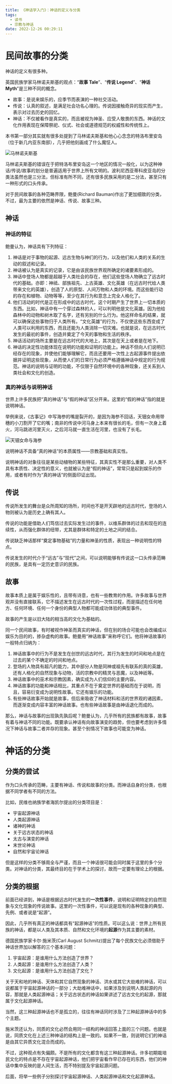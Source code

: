 ```yaml
---
title: 《神话学入门》：神话的定义与分类
tags:
  - 读书
  - 宗教与神话
date: 2022-12-26 00:29:11
---
```



# 民间故事的分类

神话的定义有很多种。

英国民族学家马林诺夫斯基的观点：“**故事 Tale**”、“**传说 Legend**”、“**神话 Myth**”是三种不同的概念。

- 故事：是说来娱乐的，应季节而表演的一种社交活动。
- 传说：认真的叙述，是满足社会功名心理的。传说因接触奇异的现实而产生，表示对过去历史的回忆。
- 神话：不仅被看作是真实的，而且被视为神圣、应受人敬畏的东西。神话的文化作用表现在保障祭祀、仪式、社会或道德规范的权威性和传统性上。

本书第一部分其实就有很多处提到了马林诺夫斯基和他心心念念的特洛布里安岛（位于新几内亚东南部），几乎把他刻画成了什么魔怔人。

![马林诺夫斯基](http://storage.live.com/items/3550ADEE9AFF19FD!99634:/马林诺夫斯基.jpg?authkey=AIbyrqnS5z58phc)

马林诺夫斯基的错误在于把特洛布里安岛这一个地区的情况一般化，以为这种神话/传说/故事的划分是普遍适用于世界上所有文明的。波利尼西亚蒂科皮亚岛的分类法虽然也是三分法，但标准有所不同，还有很多民族采用的是二分法，甚至只有一种形式的口头传承。

对于民间故事的各种范畴界限，鲍曼(Richard Bauman)作出了更加细致的分类，不过，最为主要的依然是神话、传说、故事三种。

<!--more-->

## 神话

### 神话的特征

鲍曼认为，神话具有下列特征：

1. 神话是对于事物的起源、远古生物与神们的行为，以及他们和人类的关系的生动的叙述和记录。
2. 神话被认为是真实的记录，它是由该民族世界观所确定的诸要素形成的。
3. 神话中登场人物都是超越于人类社会的存在，他们这些登场人物确立了远古时代的基础。亦即：神祗、部族祖先、上古英雄、文化英雄（在远古时代给人类带来文化的英雄），创造了人的原型、人间万物和人类的环境。而这些能行动的存在和植物、动物等等，至少在其行为和意念上完全人格化了。
4. 他们活动的时代是正在形成中的远古时代，这个时期产生了世界上一切本质的东西。比如，神话中有一个穿过森林的人，可以判明他是文化英雄。因为他给森林中的动物和树木取了名字，还有另别的什么行为。他这样命名的结果，就可以确保这些事物归于人类所有。“文化英雄”的行为，不仅使这些东西变成了人类可以利用的东西，而且还能为人类消除一切灾难。也就是说，在远古时代发生的最初的事件，创造并奠定了今天的事物和生活的秩序。
5. 神话活动的场所主要是在远古时代的大地上，其次是在天上或者是在地下。
6. 神话的决定性功能体现在说明的功能和证明的功能上。神话不但向人们说明已经存在的现象，并使他们能够理解它，而且还要用一次性上古起源事件提出依据并证明这些现象，从而使人们的日常行为必须严格遵循神话中规定的行为规范。神话的说明与证明的功能，不仅限于自然环境中的各种现象，还关系到人类社会和文化的创造。

### 真的神话与说明神话

世界上许多民族把“真的神话”与“假的神话”区分开来。这里的“假的神话”指的就是说明神话。

举例来说，《古事记》中写海参的嘴是裂开的，是因为海参不回话，天钿女命用带穗的小刀割开了它的嘴；南非的传说中河马身上本来有很长的毛，但有一次身上着火，河马跳进河里灭火，之后河马就一直生活在河里，也没有了长毛。

![天钿女命与海参](http://storage.live.com/items/3550ADEE9AFF19FD!99635:/天钿女命与海参.png?authkey=AIbyrqnS5z58phc)

说明神话不具备“真的神话”的本质属性——宗教基础和真实性。

说明神话的对象往往是某些动植物的某些特征，其真实性不是那么重要，对人类不具有本质性、决定性的意义，也就被认为是“假的神话”，常常只是起到娱乐的作用，或者有时作为“真的神话”的侧面印证出现。

## 传说

传说所发生的舞台是众所周知的场所，时间也不是开天辟地的远古时代，登场的人物则被认为是历史上确有其人。

传说的功能是借助人们笃信过去实际发生过的事件，以维系群体的过去和现在的连续性，从而强化群体的纽带，尤其是群体和特定的土地之间的结合。

传说缺乏神话那样“奠定事物基础”的力量和神圣的性质，表现出一种说明性的特点。

传说发生的时代介于“远古”与“现代”之间，可以说明能够有传说这一口头传承范畴的民族，是具有一定历史意识的民族。

## 故事

故事本质上是属于娱乐性的，且带有诗意，也有一些教育的作用。许多故事与世界观并没有直接联系，它不描述发生在远古时代的一次性过程，而是描述在任何地方、任何环境、任何一个身份的典型人物都可能成功体验的典型事件。

故事的产生是以旧大陆的相当高的文化为基础的。

同一个民间故事，有时被视作神圣而真实的神话，但在别的场合可能也会改编成以娱乐为目的的，掺杂虚构的故事。鲍曼用“神话故事”来称呼它们。他将神话故事的一般特点归纳为：

1. 神话故事中的行为不是发生在创世的远古时代，其行为发生的时间和地点是在过去的某个不确定的时间和地点。
2. 登场的人物具有超凡的能力，其中部分人物是同神或祖先有联系的真的英雄，还有人格化的自然现象与动物，活的宗教中的精灵与恶魔，以及神祇等。
3. 神话故事中的巫术和宗教因素，确实成为人们信仰的主要内容。
4. 神话故事的功能和神话相比，其重点不在于奠定世界的基础而在于说明，而且，容易衍变成为说明性故事。它还有娱乐的功能。
5. 有些神话故事开始就是故事，但后来吸收了神话材料和活的世界观的诸因素，而逐渐变成内容丰富的神话故事。也有些神话故事是由神话退化而成的。

那么，神话与故事的出现孰先孰后呢？鲍曼认为，几乎所有的民族都有故事，故事有着与神话不同的功能。既要承认神话有向故事演变的趋势，但也要考虑到许多情况下神话与故事二者并存的现象。甚至个别情况下故事也可能变为神话。

# 神话的分类

## 分类的尝试

作为口头传承的范畴，主要有神话、传说和故事的分类。而神话自身的分类，也根据不同学者有不同的方法。

比如，民维也纳族学者海凯尔提出的分类项目是：

- 宇宙起源神话
- 人类起源神话
- 诸神的神话
- 关于远古状态的神话
- 太古与演变的神话
- 末世论神话
- 自然和宇宙论神话

但是这样的分类不够周全与严谨，而且一个神话很可能会同时属于这里的多个分类。对神话的分类，其最终目的在于学术上的探讨，故而一定要有理论上的根据。

## 分类的根据

前面已经讲到，神话是根据远古时代发生的**一次性事件**，说明和证明特定的自然现象与文化现象的传说故事。这里的一次性事件，可以说是现有的各种现象的典型、先例、或者说是“起源”。

因此，几乎所有真正的神话都具有“起源神话”的性质。可以这么说：世界上所有民族的神话，都是以人类及其本质、自然和文化环境的**起源**作为其主要的素材。

德国民族学家卡尔·施米茨(Carl August Schmitz)提出了每个民族文化必须借助于神话世界加以解答的三个基本问题：

1. 宇宙起源：是谁用什么方法创造了世界？
2. 人类起源：是谁用什么方法创造了人类？
3. 文化起源：是谁用什么方法创造了文化？

关于天和地的神话、天体和其它自然现象的神话、洪水或其它大劫难的神话，可以说都属于宇宙起源神话的一部分；大劫难神话中，如果涉及到说明人类起源的内容，那就是人类起源神话；关于远古状态的神话如果讲述了远古文化的起源，那就属于文化起源神话。

当然，这三种起源神话也不是孤立的，往往有神话同时涉及了三种起源神话中的多个主题。

施米茨还认为，同质的文化必然会用同一结构的神话回答上面的三个问题。也就是说，同质文化在上述三种神话的结构上是一致的。如果不一致，则说明它们的神话是由其它异质文化混合而成的。

不过，这种观点有失偏颇。不是所有的文化都含有这三种起源神话。许多初期栽培民文化的特点是不存在宇宙起源神话，他们把宇宙看作早已存在的东西，他们的神话中集中反映的是人间生活，而不特别提及宇宙起源问题。

后面，将举一些例子分别探讨宇宙起源神话、人类起源神话和文化起源神话。